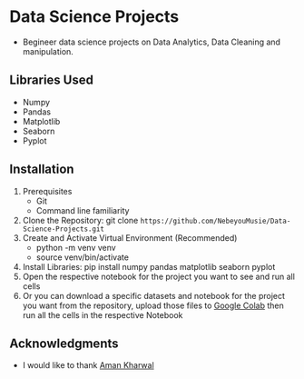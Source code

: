 # Data Science Projects
 - Begineer data science projects on Data Analytics, Data Cleaning and manipulation.

## Libraries Used
 - Numpy
 - Pandas
 - Matplotlib
 - Seaborn
 - Pyplot

## Installation
 1. Prerequisites
    - Git
    - Command line familiarity
 2. Clone the Repository: git clone `https://github.com/NebeyouMusie/Data-Science-Projects.git`
 3. Create and Activate Virtual Environment (Recommended)
    - python -m venv venv
    - source venv/bin/activate
 4. Install Libraries: pip install numpy pandas matplotlib seaborn pyplot
 5. Open the respective notebook for the project you want to see and run all cells
 6. Or you can download a specific datasets and notebook for the project you want from the repository, upload those files to [Google Colab](https://colab.research.google.com/) then run all the cells in the respective Notebook

## Acknowledgments
 - I would like to thank [Aman Kharwal](https://www.linkedin.com/in/aman-kharwal)
